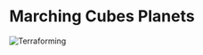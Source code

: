 # Marching Cubes Planets

![Terraforming](https://cdn.discordapp.com/attachments/1290804020272828480/1306384365592379524/GEORGEWASHINGTONGAMER.png?ex=673678c0&is=67352740&hm=65be9465f22f301800f5c7e910a9a8968f8f5650998e41c37e70940c0035df6d&)

